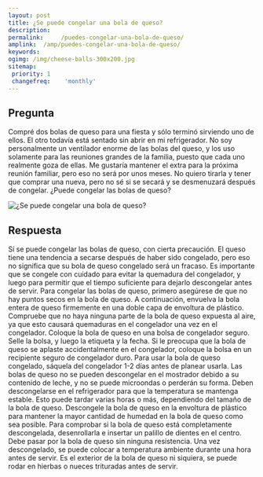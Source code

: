 ```yaml
---
layout: post
title: ¿Se puede congelar una bola de queso?  
description: 
permalink:     /puedes-congelar-una-bola-de-queso/
amplink:  /amp/puedes-congelar-una-bola-de-queso/
keywords: 
ogimg: /img/cheese-balls-300x200.jpg
sitemap:
 priority: 1
 changefreq:    'monthly'
---
```




## Pregunta

Compré dos bolas de queso para una fiesta y sólo terminó sirviendo uno de ellos. El otro todavía está sentado sin abrir en mi refrigerador. No soy personalmente un ventilador enorme de las bolas del queso, y los uso solamente para las reuniones grandes de la familia, puesto que cada uno realmente goza de ellas. Me gustaría mantener el extra para la próxima reunión familiar, pero eso no será por unos meses. No quiero tirarla y tener que comprar una nueva, pero no sé si se secará y se desmenuzará después de congelar. ¿Puede congelar las bolas de queso?


![¿Se puede congelar una bola de queso?](https://sepuedecongelar.com/img/cheese-balls-300x200.jpg "¿Se puede congelar una bola de queso?" )


## Respuesta

Sí se puede congelar las bolas de queso, con cierta precaución. El queso tiene una tendencia a secarse después de haber sido congelado, pero eso no significa que su bola de queso congelado será un fracaso. Es importante que se congele con cuidado para evitar la quemadura del congelador, y luego para permitir que el tiempo suficiente para dejarlo descongelar antes de servir.
Para congelar las bolas de queso, primero asegúrese de que no hay puntos secos en la bola de queso. A continuación, envuelva la bola entera de queso firmemente en una doble capa de envoltura de plástico. Compruebe que no haya ninguna parte de la bola de queso expuesta al aire, ya que esto causará quemaduras en el congelador una vez en el congelador. Coloque la bola de queso en una bolsa de congelador seguro. Selle la bolsa, y luego la etiqueta y la fecha. Si le preocupa que la bola de queso se aplaste accidentalmente en el congelador, coloque la bolsa en un recipiente seguro de congelador duro.
Para usar la bola de queso congelado, sáquela del congelador 1-2 días antes de planear usarla. Las bolas de queso no se pueden descongelar en el mostrador debido a su contenido de leche, y no se puede microondas o perderán su forma. Deben descongelarse en el refrigerador para que la temperatura se mantenga estable. Esto puede tardar varias horas o más, dependiendo del tamaño de la bola de queso. Descongele la bola de queso en la envoltura de plástico para mantener la mayor cantidad de humedad en la bola de queso como sea posible.
Para comprobar si la bola de queso está completamente descongelada, desenrollarla e insertar un palillo de dientes en el centro. Debe pasar por la bola de queso sin ninguna resistencia. Una vez descongelado, se puede colocar a temperatura ambiente durante una hora antes de servir. Es el exterior de la bola de queso ni siquiera, se puede rodar en hierbas o nueces trituradas antes de servir.
